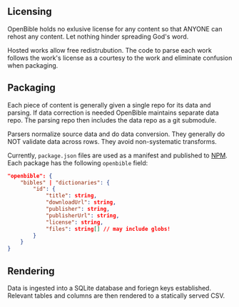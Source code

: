 ## Licensing
OpenBible holds no exlusive license for any content so that ANYONE can rehost any content. Let nothing hinder spreading God's word.

Hosted works allow free redistrubution.
The code to parse each work follows the work's license as a courtesy to the work and eliminate confusion when packaging.

## Packaging
Each piece of content is generally given a single repo for its data and parsing.
If data correction is needed OpenBible maintains separate data repo. The parsing repo then includes the data repo as a git submodule.

Parsers normalize source data and do data conversion.
They generally do NOT validate data across rows. They avoid non-systematic transforms.

Currently, `package.json` files are used as a manifest and published to [NPM](https://npmjs.com). Each package has the following `openbible` field:
```json
"openbible": {
	"bibles" | "dictionaries": {
		"id": {
			"title": string,
			"downloadUrl": string,
			"publisher": string,
			"publisherUrl": string,
			"license": string,
			"files": string[] // may include globs!
		}
	}
}
```

## Rendering
Data is ingested into a SQLite database and foriegn keys established. Relevant tables and columns are then  rendered to a statically served CSV.
